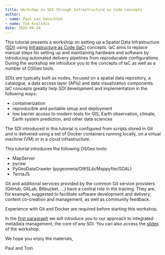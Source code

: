 ```yaml
---
title: Workshop on SDI through Infrastructure as Code concepts
author: 
- name: Paul van Genuchten 
- name: Tom Kralidis
date: 2025-06-24
---
```


This tutorial presents a workshop on setting up a Spatial Data Infrastructure ([SDI](https://en.wikipedia.org/wiki/Spatial_data_infrastructure)) using [Infrastructure as Code (IaC)](https://en.wikipedia.org/wiki/Infrastructure_as_code) concepts. IaC aims to replace manual steps for setting up and maintaining hardware and software by introducing automated delivery pipelines from reproducable configurations. 
During the workshop we introduce you to the concepts of IaC as well as a number of OSGeo tools.

SDIs are typically built as nodes, focused on a spatial data repository, a catalogue, a data access layer (APIs) and data
visualization components.  IaC concepts greatly help SDI development and implementation in the following ways:

- containerization
- reproducible and portable setup and deployment
- low barrier access to modern tools for GIS, Earth observation, climate, Earth system prediction, and other data sciences

The SDI introduced in this tutorial is configured from scripts stored in Git and is delivered using a set
of Docker containers running locally, on a virtual machine (VM) or in a cloud infrastructure.

This tutorial introduces the following OSGeo tools:

- MapServer
- pycsw
- PyGeoDataCrawler (pygeometa/OWSLib/Mappyfile/GDAL)
- TerriaJS

Git and additional services provided by the common Git service providers (GitHub, GitLab, Bitbucket, ...) have
a central role in the training. They are, for example, suggested to facilitate software development and delivery,
content co-creation and management, as well as community feedback.

Experience with Git and Docker are required before starting this workshop. 

In the [first paragraph](./1-metadata-at-the-source.md) we will introduce you to our approach to integrated
metadata management, the core of any SDI. You can also access the [slides](./slides/) of the workshop.

We hope you enjoy the materials, 

Paul and Tom.
